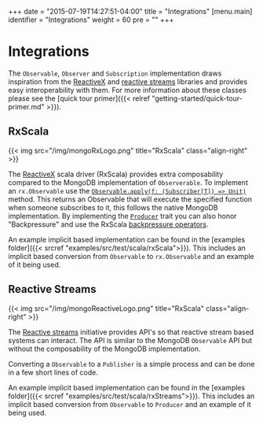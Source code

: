 +++
date = "2015-07-19T14:27:51-04:00"
title = "Integrations"
[menu.main]
  identifier = "Integrations"
  weight = 60
  pre = "<i class='fa fa-arrows-h'></i>"
+++

# Integrations

The `Observable`, `Observer` and `Subscription` implementation draws inspiration from the [ReactiveX](http://reactivex.io/) and [reactive streams](http://www.reactive-streams.org) libraries and provides easy interoperability with them.  For more information about these classes please see the [quick tour primer]({{< relref "getting-started/quick-tour-primer.md" >}}).

## RxScala

{{< img src="/img/mongoRxLogo.png" title="RxScala" class="align-right" >}}

The [ReactiveX](http://reactivex.io/) scala driver (RxScala) provides extra composability compared to the MongoDB implementation of `Observerable`.  To implement an `rx.Observable` use the [`Observable.apply(f: (Subscriber[T]) => Unit)`](http://reactivex.io/rxscala/scaladoc/index.html#rx.lang.scala.Observable$@apply[T]\(f:rx.lang.scala.Subscriber[T]=>Unit\):rx.lang.scala.Observable[T]) method. This returns an Observable that will execute the specified function when someone subscribes to it, this follows the native MongoDB implementation. By implementing the [`Producer`](http://reactivex.io/rxscala/scaladoc/index.html#rx.lang.scala.Producer) trait you can also honor "Backpressure" and use the RxScala [backpressure operators](http://reactivex.io/documentation/operators/backpressure.html).

An example implicit based implementation can be found in the [examples folder]({{< srcref "examples/src/test/scala/rxScala">}}).  This includes an implicit based conversion from `Observable` to `rx.Observable` and an example of it being used.


## Reactive Streams

{{< img src="/img/mongoReactiveLogo.png" title="RxScala" class="align-right" >}}

 The [Reactive streams](http://www.reactive-streams.org) initiative provides API's so that reactive stream based systems can interact. The API is similar to the MongoDB `Observable` API but without the composability of the MongoDB implementation.  
 
 Converting a `Observable` to a `Publisher` is a simple process and can be done in a few short lines of code.

An example implicit based implementation can be found in the [examples folder]({{< srcref "examples/src/test/scala/rxStreams">}}).  This includes an implicit based conversion from `Observable` to `Producer` and an example of it being used.
